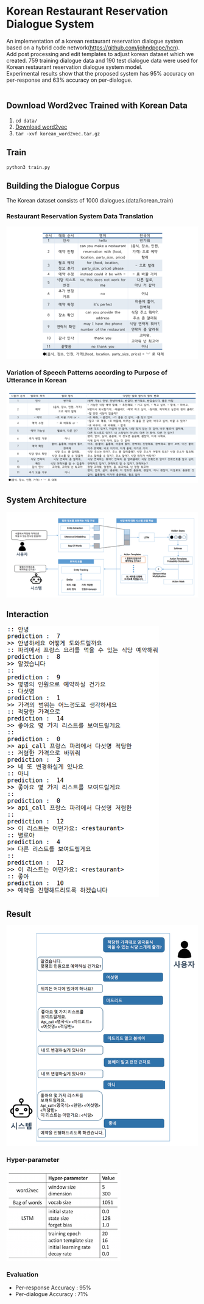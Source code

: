 # Korean Restaurant Reservation Dialogue System
An implementation of a korean restaurant reservation dialogue system based on a hybrid code network(https://github.com/johndpope/hcn).
<br>Add post processing and edit templates to adjust korean dataset which we created. 759 training dialogue data and 190 test dialogue data were used for Korean restaurant reservation dialogue system model. <br>Experimental results show that the proposed system has 95% accuracy on per-response and 63% accuracy on per-dialogue.
<br><br>
## Download Word2vec Trained with Korean Data 
1. ```cd data/ ```
2. [Download word2vec](https://koreaoffice-my.sharepoint.com/personal/judelee93_office365_korea_ac_kr/_layouts/15/guestaccess.aspx?docid=0bb7c7215512c45dda72a0ac5a01c4175&authkey=Aa9oWjzy0H6efrc04edY8rY)
3. ```tar -xvf korean_word2vec.tar.gz```

## Train
```
python3 train.py
```
## Building the Dialogue Corpus
The Korean dataset consists of 1000 dialogues.(data/korean_train)
### Restaurant Reservation System Data Translation
![150](./img/data_table_1.png)

### Variation of Speech Patterns according to Purpose of Utterance in Korean
![](./img/data_table_2.png)

## System Architecture
![250](./img/proposed_methods.png)

## Interaction
![250](./img/example.png)

## Result
![](./img/interact_2.png)

### Hyper-parameter
![50](./img/hyper.png)

### Evaluation
- Per-response Accuracy : 95%<br>
- Per-dialogue Accuracy : 71%
